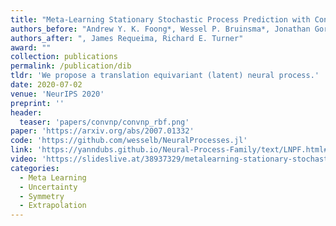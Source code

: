 ```yaml
---
title: "Meta-Learning Stationary Stochastic Process Prediction with Convolutional Neural Processes"
authors_before: "Andrew Y. K. Foong*, Wessel P. Bruinsma*, Jonathan Gordon*, "
authors_after: ", James Requeima, Richard E. Turner"
award: ""
collection: publications
permalink: /publication/dib
tldr: 'We propose a translation equivariant (latent) neural process.'
date: 2020-07-02
venue: 'NeurIPS 2020'
preprint: ''
header: 
  teaser: 'papers/convnp/convnp_rbf.png'
paper: 'https://arxiv.org/abs/2007.01332'
code: 'https://github.com/wesselb/NeuralProcesses.jl' 
link: 'https://yanndubs.github.io/Neural-Process-Family/text/LNPF.html#convolutional-latent-neural-process-convlnp'
video: 'https://slideslive.at/38937329/metalearning-stationary-stochastic-process-prediction-with-convolutional-neural-processes?ref=speaker-22289-latest'
categories:
  - Meta Learning
  - Uncertainty
  - Symmetry
  - Extrapolation
---
```

